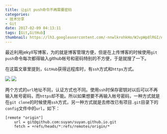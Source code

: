 ```yaml
---
title: 让git push命令不再需要密码
categories:
- 技术分享
- Git
date: 2017-02-09 04:13:11
tags: [Git,GitHub]
thumbnail: https://lh3.googleusercontent.com/-nnwlkrohkHo/WJvpWp8lRGI/AAAAAAAABcw/bl95WI6WWwI/s0/2017-02-09_13-00-25.png
---
```

<!--excerpt-->

最近利用jekyll写博客，为的就是博客管理方便，但是在上传博客的时候使用``git push``命令每次都得输入github帐号和密码特别的不方便，于是就搜了一下。

在这篇文章里提到，``GitHub``获得远程库时，有``ssh``方式和``https``方式。

![](https://lh3.googleusercontent.com/-ZUfeXHqFx4w/WJvtMYHET_I/AAAAAAAABdE/bJQdF5oIxHo/s0/2017-02-09_13-16-51.png)
![](https://lh3.googleusercontent.com/-sz3NFWCpl1E/WJvtWKfPzYI/AAAAAAAABdI/AmCzzhSMpJc/s0/2017-02-09_13-17-30.png)

两个方式的``url``地址不同，认证方式也不同。使用``ssh``时保存密钥对以后可以不再输入帐号密码，而``https``却不能。所以如果想要不再输入帐号密码，一种方式就是在``git clone``的时候使用``ssh``方式，另一种方式就是去修改已有项目``.git``目录下的``config``文件中的``url``，如下：

```
[remote "origin"]
    url = git@github.com:suyan/suyan.github.io.git
    fetch = +refs/heads/*:refs/remotes/origin/*
```
